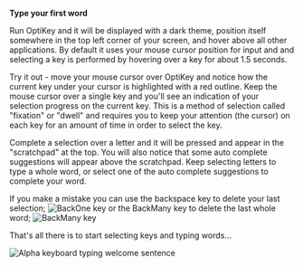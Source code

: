 <a name="type-your-first-word">**Type your first word**</a>

Run OptiKey and it will be displayed with a dark theme, position itself somewhere in the top left corner of your screen, and hover above all other applications. By default it uses your mouse cursor position for input and and selecting a key is performed by hovering over a key for about 1.5 seconds. 

Try it out - move your mouse cursor over OptiKey and notice how the current key under your cursor is highlighted with a red outline. Keep the mouse cursor over a single key and you'll see an indication of your selection progress on the current key. This is a method of selection called "fixation" or "dwell" and requires you to keep your attention (the cursor) on each key for an amount of time in order to select the key. 

Complete a selection over a letter and it will be pressed and appear in the "scratchpad" at the top. You will also notice that some auto complete suggestions will appear above the scratchpad. Keep selecting letters to type a whole word, or select one of the auto complete suggestions to complete your word. 

If you make a mistake you can use the backspace key to delete your last selection; 
![BackOne key](http://juliussweetland.github.io/OptiKey/images/Key_BackOne_Up.png) 
or the BackMany key to delete the last whole word;
![BackMany key](http://juliussweetland.github.io/OptiKey/images/Key_BackMany_Up.png) 

That's all there is to start selecting keys and typing words...

![Alpha keyboard typing welcome sentence](http://juliussweetland.github.io/OptiKey/images/Keyboard_Alpha_Typing_Welcome_Sentence.png)